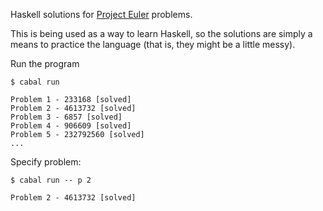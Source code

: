 Haskell solutions for [Project Euler](https://projecteuler.net/archives) problems.

This is being used as a way to learn Haskell, so the solutions are simply a means to practice the language (that is, they might be a little messy).

Run the program

```
$ cabal run

Problem 1 - 233168 [solved]
Problem 2 - 4613732 [solved]
Problem 3 - 6857 [solved]
Problem 4 - 906609 [solved]
Problem 5 - 232792560 [solved]
...

```

Specify problem:

```
$ cabal run -- p 2

Problem 2 - 4613732 [solved]
```
